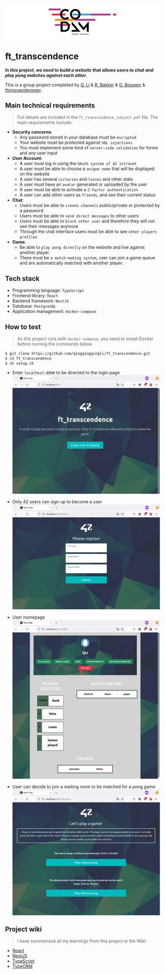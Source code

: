 [![Logo](https://github.com/qingqingqingli/readme_images/blob/master/codam_logo_1.png)](https://github.com/qingqingqingli/webserv)

# ft_transcendence
***In this project, we need to build a website that allows users to chat and play pong matches against each other.***

This is a group project completed by [Q. Li](https://github.com/qingqingqingli) & [R. Bakker](https://github.com/rbakker96) & [G. Bouwen](https://github.com/gbouwen) & [thimovandermeer](https://github.com/thimovandermeer).

## Main technical requirements
> Full details are included in the `ft_transcendence_subject.pdf` file. The main requirements include:

- **Security concerns**:
	- Any password stored in your database must be `encrypted`
	- Your website must be protected against `SQL injections`
	- You must implement some kind of `server-side validation` for forms and any user
input
- **User Account**:
	- A user must log in using the `OAuth system of 42 intranet`
	- A user must be able to choose a `unique name` that will be displayed on the website
	- A user has several `victories` and `losses` and other stats
	- A user must have an `avatar` generated or uploaded by the user
	- A user must be able to activate a `2-factor authentication`
	- A user can add other users as `friends`, and see their current status
- **Chat**:
	- Users must be able to `create channels` public/private or protected by a password
	- Users must be able to `send direct messages` to other users
	- Users must be able to `block other user` and therefore they will not see their messages anymore
	- Through the chat interface users must be able to see `other players profiles`
- **Game**:
	- Be able to `play pong directly` on the website and live against another player.
	- There must be `a match-making system`, user can join a game queue and are automatically matched with another player.


## Tech stack

- Programming language: `TypeScript`
- Frontend library: `React`
- Backend framework: `NestJS`
- Database: `PostgreSQL`
- Application management: `docker-compose`

## How to test
> As this project runs with `docker-compose`, you need to install Docker before running the commands below.

```shell
$ git clone https://github.com/qingqingqingli/ft_transcendence.git
$ cd ft_transcendence
$ sh setup.sh
```

- Enter `localhost:8080` to be directed to the login page
[![login](https://github.com/qingqingqingli/ft_transcendence/blob/master/images/login.png)](https://github.com/qingqingqingli/ft_transcendence)

- Only 42 users can sign up to become a user
[![signup](https://github.com/qingqingqingli/ft_transcendence/blob/master/images/signup.png)](https://github.com/qingqingqingli/ft_transcendence)

- User homepage
[![profile](https://github.com/qingqingqingli/ft_transcendence/blob/master/images/user_profile.png)](https://github.com/qingqingqingli/ft_transcendence)

- User can decide to join a waiting room to be matched for a pong game
[![game_waitingroom](https://github.com/qingqingqingli/ft_transcendence/blob/master/images/game_waitingroom.png)](https://github.com/qingqingqingli/ft_transcendence)


## Project wiki

> I have summarised all my learnings from this project in the Wiki:
- [React](https://github.com/qingqingqingli/ft_transcendence/wiki/React)
- [NestJS](https://github.com/qingqingqingli/ft_transcendence/wiki/NestJS)
- [TypeScript](https://github.com/qingqingqingli/ft_transcendence/wiki/TypeScript)
- [TypeORM](https://github.com/qingqingqingli/ft_transcendence/wiki/TypeORM)
